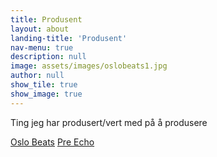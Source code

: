 ```yaml
---
title: Produsent
layout: about
landing-title: 'Produsent'
nav-menu: true
description: null
image: assets/images/oslobeats1.jpg
author: null
show_tile: true
show_image: true
---
```



Ting jeg har produsert/vert med på å produsere

[Oslo Beats](https://open.spotify.com/album/4BW6pVE2pOTb6P95uGin4q?si=ZCgsaoHiR-SZJOz2WomllQ)
[Pre Echo](https://open.spotify.com/album/6Ys9YB3NT65fdqwMryC3XK?si=X37WIj0NRkucPGNq1OuOGA)


